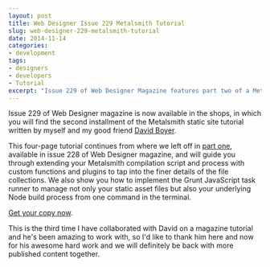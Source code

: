 ```yaml
---
layout: post
title: Web Designer Issue 229 Metalsmith Tutorial
slug: web-designer-229-metalsmith-tutorial
date: 2014-11-14
categories:
- development
tags:
- designers
- developers
- Tutorial
excerpt: "Issue 229 of Web Designer Magazine features part two of a Metalsmith tutorial. Find out more."
---
```


Issue 229 of Web Designer magazine is now available in the shops, in which you will find the second installment of the Metalsmith static site tutorial written by myself and my good friend <a href="misterdai.yougeezer.co.uk" target="_blank">David Boyer</a>.

This four-page tutorial continues from where we left off in <a href="/web-designer-228-metalsmith-tutorial">part one</a>, available in issue 228 of Web Designer magazine, and will guide you through extending your Metalsmith compilation script and process with custom functions and plugins to tap into the finer details of the file collections. We also show you how to implement the Grunt JavaScript task runner to manage not only your static asset files but also your underlying Node build process from one command in the terminal.

<a href="https://www.imagineshop.co.uk/magazines/webdesigner/web-designer-issue-229.html" target="_blank">Get your copy now</a>.

This is the third time I have collaborated with David on a magazine tutorial and he's been amazing to work with, so I'd like to thank him here and now for his awesome hard work and we will definitely be back with more published content together.
